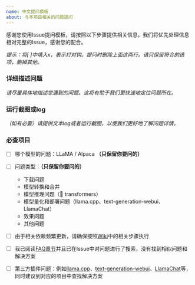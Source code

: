 ```yaml
---
name: 中文提问模板
about: 与本项目相关的问题提问
---
```


感谢您使用Issue提问模板，请按照以下步骤提供相关信息。我们将优先处理信息相对完整的Issue，感谢您的配合。

*提示：将[ ]中填入x，表示打对钩。提问时删除上面这两行。请只保留符合的选项，删掉其他。*

### 详细描述问题

*请尽量具体地描述您遇到的问题。这将有助于我们更快速地定位问题所在。*


### 运行截图或log

*（如有必要）请提供文本log或者运行截图，以便我们更好地了解问题详情。*

### 必查项目

- [ ] 哪个模型的问题：LLaMA / Alpaca **（只保留你要问的）**
- [ ] 问题类型：**（只保留你要问的）**
  - 下载问题
  - 模型转换和合并
  - 模型推理问题（🤗 transformers）
  - 模型量化和部署问题（llama.cpp、text-generation-webui、LlamaChat）
  - 效果问题
  - 其他问题
- [ ] 由于相关依赖频繁更新，请确保按照[Wiki](https://github.com/ymcui/Chinese-LLaMA-Alpaca/wiki)中的相关步骤执行
- [ ] 我已阅读[FAQ章节](https://github.com/ymcui/Chinese-LLaMA-Alpaca/wiki/常见问题)并且已在Issue中对问题进行了搜索，没有找到相似问题和解决方案
- [ ] 第三方插件问题：例如[llama.cpp](https://github.com/ggerganov/llama.cpp)、[text-generation-webui](https://github.com/oobabooga/text-generation-webui)、[LlamaChat](https://github.com/alexrozanski/LlamaChat)等，同时建议到对应的项目中查找解决方案

